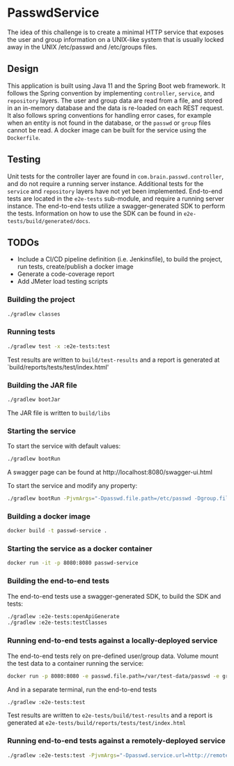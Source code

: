 # PasswdService
The idea of this challenge is to create a minimal HTTP service that exposes the user and group information on a UNIX-like
system that is usually locked away in the UNIX /etc/passwd and /etc/groups files.

## Design
This application is built using Java 11 and the Spring Boot web framework.  It follows the Spring convention by implementing 
`controller`, `service`, and `repository` layers.  The user and group data are read from a file, and stored in an in-memory
database and the data is re-loaded on each REST request.  It also follows spring conventions for handling error cases, for
example when an entity is not found in the database, or the `passwd` or `group` files cannot be read.  A docker image can
be built for the service using the `Dockerfile`.

## Testing
Unit tests for the controller layer are found in `com.brain.passwd.controller`, and do not require a running server instance.
Additional tests for the `service` and `repository` layers have not yet been implemented.  End-to-end tests are located in
the `e2e-tests` sub-module, and require a running server instance.  The end-to-end tests utilize a swagger-generated SDK
to perform the tests.  Information on how to use the SDK can be found in `e2e-tests/build/generated/docs`.

## TODOs
- Include a CI/CD pipeline definition (i.e. Jenkinsfile), to build the project, run tests, create/publish a docker image
- Generate a code-coverage report
- Add JMeter load testing scripts

### Building the project
```bash
./gradlew classes
```

### Running tests
```bash
./gradlew test -x :e2e-tests:test
```
Test results are written to `build/test-results` and a report is generated at `build/reports/tests/test/index.html'

### Building the JAR file
```bash
./gradlew bootJar
```
The JAR file is written to `build/libs`

### Starting the service

To start the service with default values:
```bash
./gradlew bootRun
```
A swagger page can be found at http://localhost:8080/swagger-ui.html

To start the service and modify any property:
```bash
./gradlew bootRun -PjvmArgs="-Dpasswd.file.path=/etc/passwd -Dgroup.file.path=/etc/group"
```

### Building a docker image
```bash
docker build -t passwd-service .
```

### Starting the service as a docker container
```bash
docker run -it -p 8080:8080 passwd-service
```

### Building the end-to-end tests
The end-to-end tests use a swagger-generated SDK, to build the SDK and tests:
```bash
./gradlew :e2e-tests:openApiGenerate
./gradlew :e2e-tests:testClasses
```

### Running end-to-end tests against a locally-deployed service
The end-to-end tests rely on pre-defined user/group data.  Volume mount the test data to a container running the service:
```bash
docker run -p 8080:8080 -e passwd.file.path=/var/test-data/passwd -e group.file.path=/var/test-data/group -v $(pwd)/e2e-tests/src/test/resources/test-data/:/var/test-data passwd-service
```
And in a separate terminal, run the end-to-end tests
```bash
./gradlew :e2e-tests:test
```
Test results are written to `e2e-tests/build/test-results` and a report is generated at `e2e-tests/build/reports/tests/test/index.html`

### Running end-to-end tests against a remotely-deployed service
```bash
./gradlew :e2e-tests:test -PjvmArgs="-Dpasswd.service.url=http://remote-host:port"
```